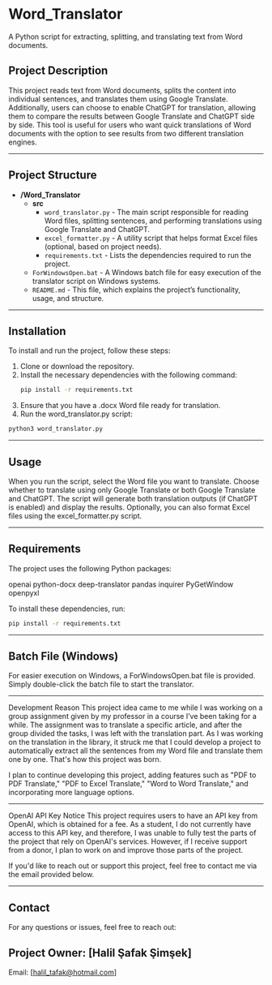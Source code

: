# Word_Translator
A Python script for extracting, splitting, and translating text from Word documents.

## Project Description

This project reads text from Word documents, splits the content into individual sentences, and translates them using Google Translate. Additionally, users can choose to enable ChatGPT for translation, allowing them to compare the results between Google Translate and ChatGPT side by side. This tool is useful for users who want quick translations of Word documents with the option to see results from two different translation engines.

---

## Project Structure

- **/Word_Translator**
  - **src**
    - `word_translator.py` - The main script responsible for reading Word files, splitting sentences, and performing translations using Google Translate and ChatGPT.
    - `excel_formatter.py` - A utility script that helps format Excel files (optional, based on project needs).
    - `requirements.txt` - Lists the dependencies required to run the project.
  - `ForWindowsOpen.bat` - A Windows batch file for easy execution of the translator script on Windows systems.
  - `README.md` - This file, which explains the project’s functionality, usage, and structure.
  
---

## Installation

To install and run the project, follow these steps:

1. Clone or download the repository.
2. Install the necessary dependencies with the following command:
   ```bash
   pip install -r requirements.txt
3. Ensure that you have a .docx Word file ready for translation.
4. Run the word_translator.py script:
  ```bash
  python3 word_translator.py
  ```

---

## Usage
When you run the script, select the Word file you want to translate.
Choose whether to translate using only Google Translate or both Google Translate and ChatGPT.
The script will generate both translation outputs (if ChatGPT is enabled) and display the results.
Optionally, you can also format Excel files using the excel_formatter.py script.

---

## Requirements
The project uses the following Python packages:

openai
python-docx
deep-translator
pandas
inquirer
PyGetWindow
openpyxl

To install these dependencies, run:
  ```bash
  pip install -r requirements.txt
  ```

---


## Batch File (Windows)
For easier execution on Windows, a ForWindowsOpen.bat file is provided. Simply double-click the batch file to start the translator.

---

Development Reason
This project idea came to me while I was working on a group assignment given by my professor in a course I’ve been taking for a while. The assignment was to translate a specific article, and after the group divided the tasks, I was left with the translation part. As I was working on the translation in the library, it struck me that I could develop a project to automatically extract all the sentences from my Word file and translate them one by one. That's how this project was born.

I plan to continue developing this project, adding features such as "PDF to PDF Translate," "PDF to Excel Translate," "Word to Word Translate," and incorporating more language options.

---

OpenAI API Key Notice
This project requires users to have an API key from OpenAI, which is obtained for a fee. As a student, I do not currently have access to this API key, and therefore, I was unable to fully test the parts of the project that rely on OpenAI's services. However, if I receive support from a donor, I plan to work on and improve those parts of the project.

If you'd like to reach out or support this project, feel free to contact me via the email provided below.

---

## Contact
For any questions or issues, feel free to reach out:

## Project Owner: [Halil Şafak Şimşek]
Email: [halil_tafak@hotmail.com]
